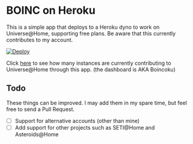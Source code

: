 # BOINC on Heroku

This is a simple app that deploys to a Heroku dyno to work on Universe@Home, supporting free plans. Be aware that this currently contributes to my account.

[![Deploy](https://www.herokucdn.com/deploy/button.svg)](https://heroku.com/deploy)

Click [here](http://boincoku.herokuapp.com/) to see how many instances are currently contributing to Universe@Home through this app. (the dashboard is AKA Boincoku)

## Todo
These things can be improved. I may add them in my spare time, but feel free to send a Pull Request.

 - [ ] Support for alternative accounts (other than mine)
 - [ ] Add support for other projects such as SETI@Home and Asteroids@Home
